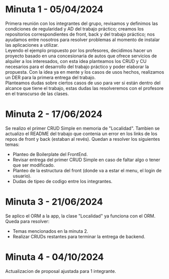 # Minuta 1 - 05/04/2024
Primera reunión con los integrantes del grupo, revisamos y definimos las condiciones de regularidad y AD del trabajo práctico; creamos los repositorios correspondientes de front, back y del trabajo práctico; nos ayudamos entre nosotros para resolver problemas al momento de instalar las aplicaciones a utilizar.  <br>
Leyendo el ejemplo propuesto por los profesores, decidimos hacer un proyecto basado en una concesionaria de autos que ofrece servicios de alquiler a los interesados, con esta idea planteamos los CRUD y CU necesarios para el desarrollo del trabajo práctico y poder elaborar la propuesta. Con la idea ya en mente y los casos de usos hechos, realizamos un DER para la primera entrega del trabajo. <br>
Planteamos dudas sobre ciertos casos de uso para ver si están dentro del alcance que tiene el trabajo, estas dudas las resolveremos con el profesore en el transcurso de las clases.  

# Minuta 2 - 17/06/2024
Se realizo el primer CRUD Simple en memoria de "Localidad". Tambien se actualizo el README del trabajo que contenia un error en los links de los repos de front y back (estaban al revés).
Quedan a resolver los siguientes temas:
* Planteo de Boilerplate del FrontEnd.
* Revisar entrega del primer CRUD Simple en caso de faltar algo o tener que ser modificado.
* Planteo de la estructura del front (donde va a estar el menu, el login de usuario).
* Dudas de tipeo de codigo entre los integrantes.

# Minuta 3 - 21/06/2024
Se aplico el ORM a la app, la clase "Localidad" ya funciona con el ORM.
Queda para resolver:
* Temas mencionados en la minuta 2.
* Realizar CRUDs restantes para terminar la entrega de backend.

# Minuta 4 - 04/10/2024
Actualizacion de proposal ajustada para 1 integrante.